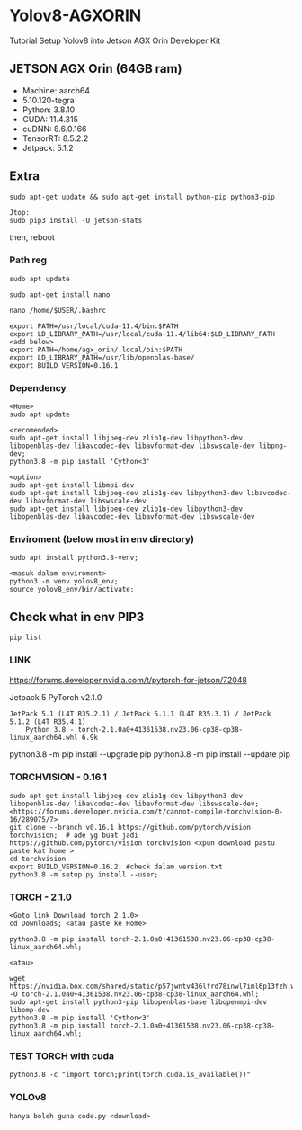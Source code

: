# Yolov8-AGXORIN
Tutorial Setup Yolov8 into Jetson AGX Orin Developer Kit

## JETSON AGX Orin (64GB ram)
- Machine: aarch64 
- 5.10.120-tegra
- Python: 3.8.10
- CUDA: 11.4.315
- cuDNN: 8.6.0.166
- TensorRT: 8.5.2.2
- Jetpack: 5.1.2

## Extra
    sudo apt-get update && sudo apt-get install python-pip python3-pip

    Jtop:
    sudo pip3 install -U jetson-stats

then, reboot

### Path reg
    sudo apt update
    
    sudo apt-get install nano
    
    nano /home/$USER/.bashrc

    export PATH=/usr/local/cuda-11.4/bin:$PATH
    export LD_LIBRARY_PATH=/usr/local/cuda-11.4/lib64:$LD_LIBRARY_PATH
    <add below>
    export PATH=/home/agx_orin/.local/bin:$PATH
    export LD_LIBRARY_PATH=/usr/lib/openblas-base/
    export BUILD_VERSION=0.16.1
        
### Dependency
    <Home>
    sudo apt update

    <recomended>
    sudo apt-get install libjpeg-dev zlib1g-dev libpython3-dev libopenblas-dev libavcodec-dev libavformat-dev libswscale-dev libpng-dev;
    python3.8 -m pip install 'Cython<3'
    
    <option>
    sudo apt-get install libmpi-dev
    sudo apt-get install libjpeg-dev zlib1g-dev libpython3-dev libavcodec-dev libavformat-dev libswscale-dev
    sudo apt-get install libjpeg-dev zlib1g-dev libpython3-dev libopenblas-dev libavcodec-dev libavformat-dev libswscale-dev
    
### Enviroment (below most in env directory)
    sudo apt install python3.8-venv;
    
    <masuk dalam enviroment>
    python3 -m venv yolov8_env;
    source yolov8_env/bin/activate;

## Check what in env PIP3
    pip list

### LINK
https://forums.developer.nvidia.com/t/pytorch-for-jetson/72048

Jetpack 5
PyTorch v2.1.0

    JetPack 5.1 (L4T R35.2.1) / JetPack 5.1.1 (L4T R35.3.1) / JetPack 5.1.2 (L4T R35.4.1)
        Python 3.8 - torch-2.1.0a0+41361538.nv23.06-cp38-cp38-linux_aarch64.whl 6.9k
python3.8 -m pip install --upgrade  pip
python3.8 -m pip install --update  pip

### TORCHVISION - 0.16.1
    
    sudo apt-get install libjpeg-dev zlib1g-dev libpython3-dev libopenblas-dev libavcodec-dev libavformat-dev libswscale-dev;
    <https://forums.developer.nvidia.com/t/cannot-compile-torchvision-0-16/289075/7>
    git clone --branch v0.16.1 https://github.com/pytorch/vision torchvision;  # ade yg buat jadi
    https://github.com/pytorch/vision torchvision <xpun download pastu paste kat home >
    cd torchvision
    export BUILD_VERSION=0.16.2; #check dalam version.txt
    python3.8 -m setup.py install --user;
    
### TORCH - 2.1.0
    <Goto link Download torch 2.1.0>
    cd Downloads; <atau paste ke Home>
    
    python3.8 -m pip install torch-2.1.0a0+41361538.nv23.06-cp38-cp38-linux_aarch64.whl;

    <atau>

    wget https://nvidia.box.com/shared/static/p57jwntv436lfrd78inwl7iml6p13fzh.whl -O torch-2.1.0a0+41361538.nv23.06-cp38-cp38-linux_aarch64.whl;
    sudo apt-get install python3-pip libopenblas-base libopenmpi-dev libomp-dev
    python3.8 -m pip install 'Cython<3'
    python3.8 -m pip install torch-2.1.0a0+41361538.nv23.06-cp38-cp38-linux_aarch64.whl;

    
### TEST TORCH with cuda

    python3.8 -c "import torch;print(torch.cuda.is_available())"

### YOLOv8
    hanya boleh guna code.py <download>
